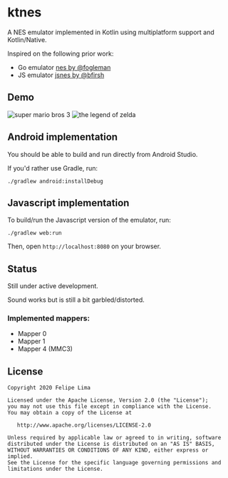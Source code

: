 # ktnes

A NES emulator implemented in Kotlin using multiplatform support and Kotlin/Native.

Inspired on the following prior work:

* Go emulator [nes by @fogleman](https://github.com/fogleman/nes)
* JS emulator [jsnes by @bfirsh](https://github.com/bfirsh/jsnes)

## Demo

![super mario bros 3](https://raw.githubusercontent.com/felipecsl/ktnes/master/smb3.gif)
![the legend of zelda](https://raw.githubusercontent.com/felipecsl/ktnes/master/zelda.gif)

## Android implementation

You should be able to build and run directly from Android Studio.

If you'd rather use Gradle, run:
```
./gradlew android:installDebug
```

## Javascript implementation

To build/run the Javascript version of the emulator, run:
```
./gradlew web:run
```

Then, open `http://localhost:8080` on your browser.

## Status

Still under active development.

Sound works but is still a bit garbled/distorted.

### Implemented mappers:

* Mapper 0
* Mapper 1
* Mapper 4 (MMC3)

## License

```
Copyright 2020 Felipe Lima

Licensed under the Apache License, Version 2.0 (the "License");
you may not use this file except in compliance with the License.
You may obtain a copy of the License at

   http://www.apache.org/licenses/LICENSE-2.0

Unless required by applicable law or agreed to in writing, software
distributed under the License is distributed on an "AS IS" BASIS,
WITHOUT WARRANTIES OR CONDITIONS OF ANY KIND, either express or implied.
See the License for the specific language governing permissions and
limitations under the License.
```
